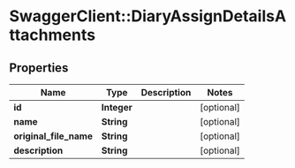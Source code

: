 # SwaggerClient::DiaryAssignDetailsAttachments

## Properties
Name | Type | Description | Notes
------------ | ------------- | ------------- | -------------
**id** | **Integer** |  | [optional] 
**name** | **String** |  | [optional] 
**original_file_name** | **String** |  | [optional] 
**description** | **String** |  | [optional] 

